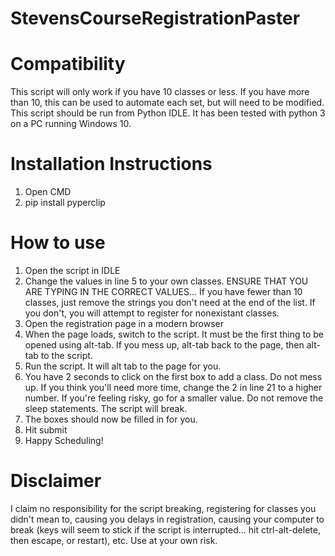 # StevensCourseRegistrationPaster
<h1>Compatibility</h1>
This script will only work if you have 10 classes or less. If you have more than 10, this can be used to automate each set, but will need to be modified. This script should be run from Python IDLE. It has been tested with python 3 on a PC running Windows 10.
<h1>Installation Instructions</h1>
<ol>
  <li> Open CMD
  <li> pip install pyperclip
</ol>
<h1>How to use</h1>
<ol>
  <li> Open the script in IDLE
  <li> Change the values in line 5 to your own classes. ENSURE THAT YOU ARE TYPING IN THE CORRECT VALUES... If you have fewer than 10 classes, just remove the strings you don't need at the end of the list. If you don't, you will attempt to register for nonexistant classes. 
  <li> Open the registration page in a modern browser
  <li> When the page loads, switch to the script. It must be the first thing to be opened using alt-tab. If you mess up, alt-tab back to the page, then alt-tab to the script. 
  <li> Run the script. It will alt tab to the page for you.
  <li> You have 2 seconds to click on the first box to add a class. Do not mess up. If you think you'll need more time, change the 2 in line 21 to a higher number. If you're feeling risky, go for a smaller value. Do not remove the sleep statements. The script will break. 
  <li> The boxes should now be filled in for you.
  <li> Hit submit
  <li> Happy Scheduling!
</ol>
<h1>Disclaimer</h1>
I claim no responsibility for the script breaking, registering for classes you didn't mean to, causing you delays in registration, causing your computer to break (keys will seem to stick if the script is interrupted... hit ctrl-alt-delete, then escape, or restart), etc. Use at your own risk. 
